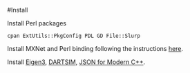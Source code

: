 #Install

Install Perl packages
```
cpan ExtUtils::PkgConfig PDL GD File::Slurp
```

Install MXNet and Perl binding following the instructions [here](https://mxnet.apache.org/versions/1.5.0/install/osx_setup.html#install-the-mxnet-package-for-perl).

Install [Eigen3](https://eigen.tuxfamily.org/index.php?title=Main_Page), [DARTSIM](https://dartsim.github.io/), [JSON for Modern C++](https://github.com/nlohmann/json).

